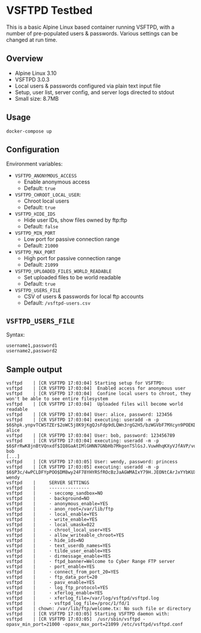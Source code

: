 # VSFTPD Testbed

This is a basic Alpine Linux based container running VSFTPD, with a number of pre-populated users & passwords. Various settings can be changed at run time.


## Overview

* Alpine Linux 3.10
* VSFTPD 3.0.3
* Local users & passwords configured via plain text input file
* Setup, user list, server config, and server logs directed to stdout
* Small size: 8.7MB


## Usage

```
docker-compose up
```

## Configuration

Environment variables:

* `VSFTPD_ANONYMOUS_ACCESS`
	* Enable anonymous access
	* Default: `true`
* `VSFTPD_CHROOT_LOCAL_USER`: 
	* Chroot local users
	* Default: `true`
* `VSFTPD_HIDE_IDS`
	* Hide user IDs, show files owned by ftp:ftp
	* Default: `false`
* `VSFTPD_MIN_PORT`
	* Low port for passive connection range
	* Default: `21000`
* `VSFTPD_MAX_PORT`
	* High port for passive connection range
	* Default: `21099`
* `VSFTPD_UPLOADED_FILES_WORLD_READABLE`
	* Set uploaded files to be world readable
	* Default: `true`
* `VSFTPD_USERS_FILE`
	* CSV of users & passwords for local ftp accounts
	* Default: `/vsftpd-users.csv`


## `VSFTPD_USERS_FILE`

Syntax:
```
username1,password1
username2,password2
```

## Sample output

```
vsftpd    | [CR VSFTPD 17:03:04] Starting setup for VSFTPD:
vsftpd    | [CR VSFTPD 17:03:04]  Enabled access for anonymous user
vsftpd    | [CR VSFTPD 17:03:04]  Confine local users to chroot, they won't be able to see entire filesystem
vsftpd    | [CR VSFTPD 17:03:04]  Uploaded files will become world readable
vsftpd    | [CR VSFTPD 17:03:04] User: alice, password: 123456
vsftpd    | [CR VSFTPD 17:03:04] executing: useradd -m -p $6$hpk.ynpvTCWSTZEr$2oWC5j8K9jKgQJsFdp9dLQWn3rgG2H5/bzWGVbF7MXcyn9POEKDs92NvY1/WZka6FPqt5vvAMqABF5zfcQtyW0 alice
vsftpd    | [CR VSFTPD 17:03:04] User: bob, password: 123456789
vsftpd    | [CR VSFTPD 17:03:04] executing: useradd -m -p $6$FrRwK8jnBtVQnxdf$IQ8GaAtIMlGHNN7GNbHb7MkgonTSlGsJ.VuwHhqKXyVJfAVP/vdMn5IamMiIrZ0AvR1.6.79rdl9KUyUTIMlj1 bob
[...]
vsftpd    | [CR VSFTPD 17:03:05] User: wendy, password: princess
vsftpd    | [CR VSFTPD 17:03:05] executing: useradd -m -p $6$P3c/4wPCLDFYpPOO$DM8wy24F78YHYRSfROcBzJaAGWMAIxY79H.JEONtCArJxYYbKUXrwWTOeBXG0z7NOH1AbKD3.c9d0qbLPtPxY0 wendy
vsftpd    |     SERVER SETTINGS
vsftpd    | 	---------------
vsftpd    | 	· seccomp_sandbox=NO
vsftpd    | 	· background=NO
vsftpd    | 	· anonymous_enable=YES
vsftpd    | 	· anon_root=/var/lib/ftp
vsftpd    | 	· local_enable=YES
vsftpd    | 	· write_enable=YES
vsftpd    | 	· local_umask=022
vsftpd    | 	· chroot_local_user=YES
vsftpd    | 	· allow_writeable_chroot=YES
vsftpd    | 	· hide_ids=NO
vsftpd    | 	· text_userdb_names=YES
vsftpd    | 	· tilde_user_enable=YES
vsftpd    | 	· dirmessage_enable=YES
vsftpd    | 	· ftpd_banner=Welcome to Cyber Range FTP server
vsftpd    | 	· port_enable=YES
vsftpd    | 	· connect_from_port_20=YES
vsftpd    | 	· ftp_data_port=20
vsftpd    | 	· pasv_enable=YES
vsftpd    | 	· log_ftp_protocol=YES
vsftpd    | 	· xferlog_enable=YES
vsftpd    | 	· xferlog_file=/var/log/vsftpd/vsftpd.log
vsftpd    | 	· vsftpd_log_file=/proc/1/fd/1
vsftpd    | chown: /var/lib/ftp/welcome.tx: No such file or directory
vsftpd    | [CR VSFTPD 17:03:05] Starting VSFTPD daemon with:
vsftpd    | [CR VSFTPD 17:03:05]  /usr/sbin/vsftpd -opasv_min_port=21000 -opasv_max_port=21099 /etc/vsftpd/vsftpd.conf
```